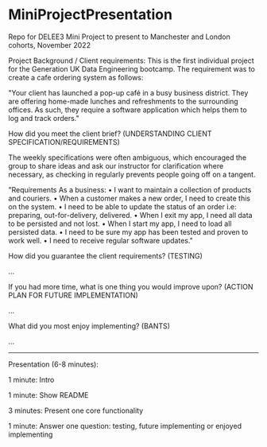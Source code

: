 # MiniProjectPresentation

Repo for DELEE3 Mini Project to present to Manchester and London cohorts, November 2022

Project Background / Client requirements:
This is the first individual project for the Generation UK Data Engineering bootcamp. 
The requirement was to create a cafe ordering system as follows: 

"Your client has launched a pop-up café in a busy business district. They
are offering home-made lunches and refreshments to the surrounding
offices. As such, they require a software application which helps them to
log and track orders."

How did you meet the client brief? (UNDERSTANDING CLIENT SPECIFICATION/REQUIREMENTS)

The weekly specifications were often ambiguous, which encouraged the group to share ideas and ask our instructor
for clarification where necessary, as checking in regularly prevents people going off on a tangent. 

"Requirements
As a business:
• I want to maintain a collection of products and couriers.
• When a customer makes a new order, I need to create this on the
  system.
• I need to be able to update the status of an order i.e: preparing,
  out-for-delivery, delivered.
• When I exit my app, I need all data to be persisted and not lost.
• When I start my app, I need to load all persisted data.
• I need to be sure my app has been tested and proven to work well.
• I need to receive regular software updates."


How did you guarantee the client requirements? (TESTING)

...

If you had more time, what is one thing you would improve upon? (ACTION PLAN FOR FUTURE IMPLEMENTATION)

...

What did you most enjoy implementing? (BANTS)

...

-------------------------------------------------------------------------------------------
Presentation (6-8 minutes):

1 minute: Intro

1 minute: Show README

3 minutes: Present one core functionality

1 minute: Answer one question: testing, future implementing or enjoyed implementing

